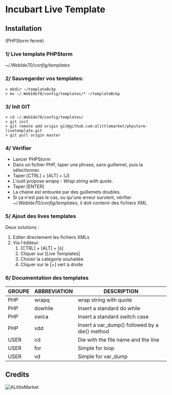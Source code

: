 # Incubart Live Template

## Installation
(PHPStorm fermé)

### 1/ Live template PHPStorm
*~/.WebIde70/config/templates*


### 2/ Sauvegarder vos templates:
```Shell
> mkdir ~/templateBckp
> mv ~/.WebIde70/config/templates/* ~/templateBckp
```


### 3/ Init GIT
```Shell
> cd ~/.WebIde70/config/templates/
> git init
> git remote add origin git@github.com:alittlemarket/phpstorm-livetemplate.git
> git pull origin master
```


### 4/ Vérifier
* Lancer PHPStorm
* Dans un fichier PHP, taper une phrase, sans guillemet, puis la sélectionner.
* Taper [CTRL] + [ALT] + [J]
* L'outil propose *wrapq* - *Wrap string with quote*.
* Taper [ENTER]
* La chaine est entourée par des guillemets doubles.
* Si ça n'est pas le cas, ou qu'une erreur survient, vérifier *~/.WebIde70/config/templates*, il doit contenir des fichiers XML

### 5/ Ajout des lives templates

Deux solutions :

1. Editer directement les fichiers XMLs
2. Via l'éditeur:
    1. [CTRL] + [ALT] + [s]
    2. Cliquer sur [Live Templates]
    3. Choisir la catégorie souhaitée
    4. Cliquer sur le [+] vert à droite

### 6/ Documentation des templates
  
  
GROUPE | ABBREVIATION | DESCRIPTION
--- | --- | ---
PHP | wrapq | wrap string with quote
PHP | dowhile | Insert a standard do while
PHP | swica | Insert a standard switch case
PHP | vdd | Insert a var_dump() followed by a die() method
USER | cd | Die with the file name and the line
USER | for | Simple for loop
USER | vd | Simple for var_dump


## Credits

![ALittleMarket](http://images.dev.alittlemarket.com/image/header/logo.svg "Logo ALittleMarket")





